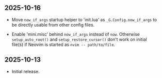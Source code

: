 ## 2025-10-16

- Move `now_if_args` startup helper to 'init.lua' as `_G.Config.now_if_args` to be directly usable from other config files.

- Enable 'mini.misc' behind `now_if_args` instead of `now`. Otherwise `setup_auto_root()` and `setup_restore_cursor()` don't work on initial file(s) if Neovim is started as `nvim -- path/to/file`.

## 2025-10-13

- Initial release.
